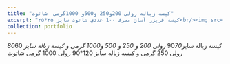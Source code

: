 ```yaml
---
title: "کیسه زباله رولی 200و250 و500و 1000گرمی  شاتوت"
excerpt: "کیسه فریزر آسان مصرف 1۰۰ عددی شاتوت سایز ۳۵*۲۵<br/><img src='/images/p5.jpg'>"
collection: portfolio
---
```


کیسه زباله  سایز90*70 رولی 200 و 250 و 500 و1000 گرمی و کیسه زباله سایز 80*60 رولی 250 گرمی و کیسه زباله سایز 120*90 رولی 1000 گرمی شاتوت

